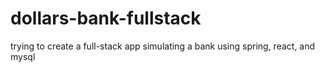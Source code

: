# dollars-bank-fullstack
 trying to create a full-stack app simulating a bank using spring, react, and mysql

